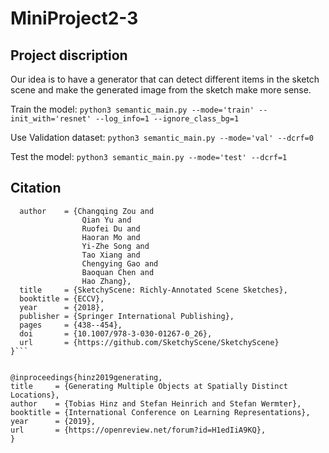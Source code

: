 # MiniProject2-3
## Project discription
Our idea is to have a generator that can detect different items in the sketch scene and make the generated image from the sketch make more sense. 

Train the model: 
`python3 semantic_main.py --mode='train' --init_with='resnet' --log_info=1 --ignore_class_bg=1`

Use Validation dataset: 
`python3 semantic_main.py --mode='val' --dcrf=0`

Test the model: `python3 semantic_main.py --mode='test' --dcrf=1`
## Citation
```@inproceedings{Zou18SketchyScene,
  author    = {Changqing Zou and
                Qian Yu and
                Ruofei Du and
                Haoran Mo and
                Yi-Zhe Song and
                Tao Xiang and
                Chengying Gao and
                Baoquan Chen and
                Hao Zhang},
  title     = {SketchyScene: Richly-Annotated Scene Sketches},
  booktitle = {ECCV},
  year      = {2018},
  publisher = {Springer International Publishing},
  pages		= {438--454},
  doi		= {10.1007/978-3-030-01267-0_26},
  url		= {https://github.com/SketchyScene/SketchyScene}
}```


@inproceedings{hinz2019generating,
title     = {Generating Multiple Objects at Spatially Distinct Locations},
author    = {Tobias Hinz and Stefan Heinrich and Stefan Wermter},
booktitle = {International Conference on Learning Representations},
year      = {2019},
url       = {https://openreview.net/forum?id=H1edIiA9KQ},
}

